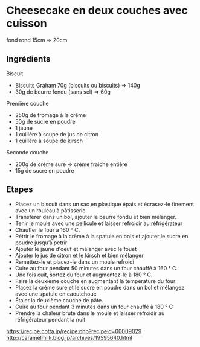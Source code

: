# Cheesecake en deux couches avec cuisson

fond rond 15cm => 20cm

## Ingrédients

Biscuit

* Biscuits Graham 70g (biscuits ou biscuits) => 140g
* 30g de beurre fondu (sans sel) => 60g

Première couche

* 250g de fromage à la crème
* 50g de sucre en poudre
* 1 jaune
* 1 cuillère à soupe de jus de citron
* 1 cuillère à soupe de kirsch

Seconde couche

* 200g de crème sure => crème fraiche entière
* 15g de sucre en poudre

## Etapes

* Placez un biscuit dans un sac en plastique épais et écrasez-le finement avec un rouleau à pâtisserie.
* Transférer dans un bol, ajouter le beurre fondu et bien mélanger.
* Tenir le moule avec une pellicule et laisser refroidir au réfrigérateur
* Chauffer le four à 160 ° C.
* Pétrir le fromage à la crème à la spatule en bois et ajouter le sucre en poudre jusqu’à pétrir
* Ajouter le jaune d'oeuf et mélanger avec le fouet
* Ajouter le jus de citron et le kirsch et bien mélanger
* Remettez-le et placez-le dans un moule refroidi
* Cuire au four pendant 50 minutes dans un four chauffé à 160 ° C.
* Une fois cuit, sortez du four et augmentez-le à 180 ° C.
* Faire la deuxième couche en augmentant la température du four
* Placez la crème sure et le sucre en poudre dans un bol et mélangez avec une spatule en caoutchouc
* Étaler la deuxième couche de pâte.
* Cuire au four pendant 3 minutes dans un four chauffé à 180 ° C
* Prendre la chaleur brute dans le moule et laisser refroidir au réfrigérateur pendant la nuit

https://recipe.cotta.jp/recipe.php?recipeid=00009029
http://caramelmilk.blog.jp/archives/19595640.html